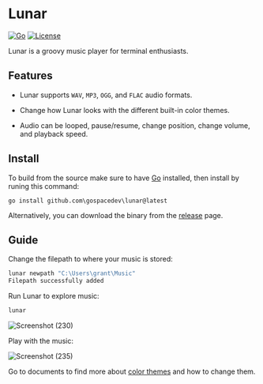 # Lunar

[![Go](https://github.com/gospacedev/lunar/actions/workflows/go.yml/badge.svg)](https://github.com/gospacedev/lunar/actions/workflows/go.yml)
[![License](https://img.shields.io/badge/License-Apache_2.0-blue.svg)](https://github.com/gospacedev/lunar/blob/master/LICENSE)

Lunar is a groovy music player for terminal enthusiasts.

## Features

- Lunar supports `WAV`, `MP3`, `OGG`, and `FLAC` audio formats.

- Change how Lunar looks with the different built-in color themes.

- Audio can be looped, pause/resume, change position, change volume, and playback speed.

## Install

To build from the source make sure to have [Go](https://go.dev/) installed, then install by runing this command:
```
go install github.com\gospacedev\lunar@latest
```

Alternatively, you can download the binary from the [release](https://github.com/gospacedev/lunar/releases) page.

## Guide

Change the filepath to where your music is stored:

```powershell
lunar newpath "C:\Users\grant\Music"
Filepath successfully added
```

Run Lunar to explore music:

```powershell
lunar
```

![Screenshot (230)](https://user-images.githubusercontent.com/83633399/201524750-94267cca-fc3f-4c16-91b5-ed7f9b535016.png)

Play with the music:

![Screenshot (235)](https://user-images.githubusercontent.com/83633399/201524728-1ae12760-1ae1-4120-939c-0f2579a31560.png)

Go to documents to find more about [color themes](https://github.com/gospacedev/lunar/blob/master/doc/themes.md) and how to change them.
